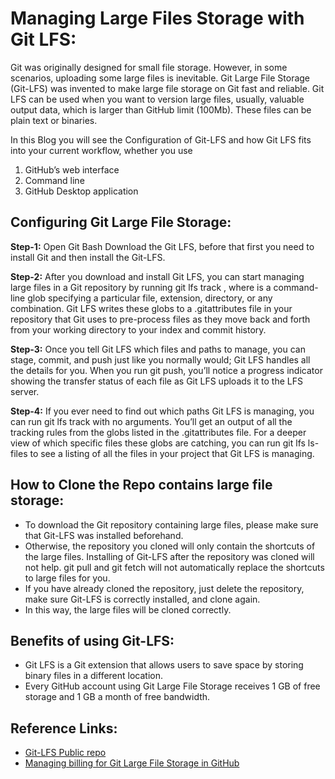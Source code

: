 # Managing Large Files Storage with Git LFS:

Git was originally designed for small file storage. However, in some scenarios, uploading some large files is inevitable. Git Large File Storage (Git-LFS) was invented to make large file storage on Git fast and reliable. Git LFS can be used when you want to version large files, usually, valuable output data, which is larger than GitHub limit (100Mb). These files can be plain text or binaries. 

In this Blog you will see the Configuration of Git-LFS and how Git LFS fits into your current workflow, whether you use 
1.	GitHub’s web interface
2.	Command line
3.	GitHub Desktop application
## Configuring Git Large File Storage:
**Step-1:** Open Git Bash Download the Git LFS, before that first you need to install Git and then install the Git-LFS.
   
**Step-2:** After you download and install Git LFS, you can start managing large files in a Git repository by running git lfs track <your-file>, where <your-file> is a command-line glob specifying a particular file, extension, directory, or any combination. Git LFS writes these globs to a .gitattributes file in your repository that Git uses to pre-process files as they move back and forth from your working directory to your index and commit history.
 

**Step-3:** Once you tell Git LFS which files and paths to manage, you can stage, commit, and push just like you normally would; Git LFS handles all the details for you. When you run git push, you’ll notice a progress indicator showing the transfer status of each file as Git LFS uploads it to the LFS server.
 
**Step-4:** If you ever need to find out which paths Git LFS is managing, you can run git lfs track with no arguments. You’ll get an output of all the tracking rules from the globs listed in the .gitattributes file. For a deeper view of which specific files these globs are catching, you can run git lfs ls-files to see a listing of all the files in your project that Git LFS is managing.
 

## How to Clone the Repo contains large file storage: 
-	To download the Git repository containing large files, please make sure that Git-LFS was installed beforehand. 
-	Otherwise, the repository you cloned will only contain the shortcuts of the large files. Installing of Git-LFS after the repository was cloned will not help. git pull and git fetch will not automatically replace the shortcuts to large files for you. 
-	If you have already cloned the repository, just delete the repository, make sure Git-LFS is correctly installed, and clone again. 
-	In this way, the large files will be cloned correctly.

## Benefits of using Git-LFS:
-	Git LFS is a Git extension that allows users to save space by storing binary files in a different location.
-	Every GitHub account using Git Large File Storage receives 1 GB of free storage and 1 GB a month of free bandwidth.

## Reference Links:
-	[Git-LFS Public repo](https://github.com/git-lfs/git-lfs/wiki/Tutorial#create-a-new-repo)
-	[Managing billing for Git Large File Storage in GitHub](https://docs.github.com/en/billing/managing-billing-for-git-large-file-storage)

